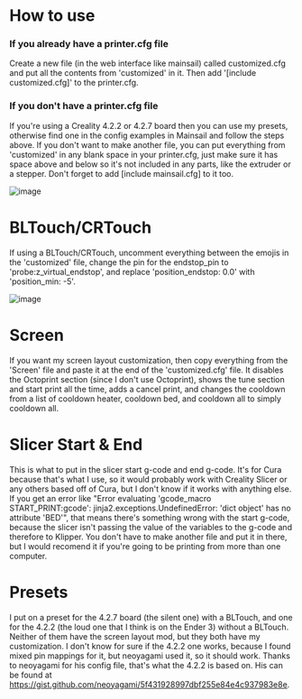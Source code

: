 # How to use
### If you already have a printer.cfg file
Create a new file (in the web interface like mainsail) called customized.cfg and put all the contents from 'customized' in it. Then add '[include customized.cfg]' to the printer.cfg.
### If you don't have a printer.cfg file
If you're using a Creality 4.2.2 or 4.2.7 board then you can use my presets, otherwise find one in the config examples in Mainsail and follow the steps above. If you don't want to make another file, you can put everything from 'customized' in any blank space in your printer.cfg, just make sure it has space above and below so it's not included in any parts, like the extruder or a stepper. Don't forget to add [include mainsail.cfg] to it too.


![image](https://github.com/Pigensworth/Ender-3-or-3-pro-Klipper-printer.cfg/assets/136399546/49a9e94d-1046-4306-ae53-e3960f0ec464)


# BLTouch/CRTouch
If using a BLTouch/CRTouch, uncomment everything between the emojis in the 'customized' file, change the pin for the endstop_pin to 'probe:z_virtual_endstop', and replace 'position_endstop: 0.0' with 'position_min: -5'.

![image](https://github.com/Pigensworth/Ender-3-or-3-pro-Klipper-printer.cfg/assets/136399546/16c26fe0-550d-4519-a990-4565728e6357)

# Screen
If you want my screen layout customization, then copy everything from the 'Screen' file and paste it at the end of the 'customized.cfg' file. It disables the Octoprint section (since I don't use Octoprint), shows the tune section and start print all the time, adds a cancel print, and changes the cooldown from a list of cooldown heater, cooldown bed, and cooldown all to simply cooldown all.

# Slicer Start & End
This is what to put in the slicer start g-code and end g-code. It's for Cura because that's what I use, so it would probably work with Creality Slicer or any others based off of Cura, but I don't know if it works with anything else. If you get an error like "Error evaluating 'gcode_macro START_PRINT:gcode': jinja2.exceptions.UndefinedError: 'dict object' has no attribute 'BED'", that means there's something wrong with the start g-code, because the slicer isn't passing the value of the variables to the g-code and therefore to Klipper. You don't have to make another file and put it in there, but I would recomend it if you're going to be printing from more than one computer.

# Presets
I put on a preset for the 4.2.7 board (the silent one) with a BLTouch, and one for the 4.2.2 (the loud one that I think is on the Ender 3) without a BLTouch. Neither of them have the screen layout mod, but they both have my customization. I don't know for sure if the 4.2.2 one works, because I found mixed pin mappings for it, but neoyagami used it, so it should work. Thanks to neoyagami for his config file, that's what the 4.2.2 is based on. His can be found at https://gist.github.com/neoyagami/5f431928997dbf255e84e4c937983e8e.

